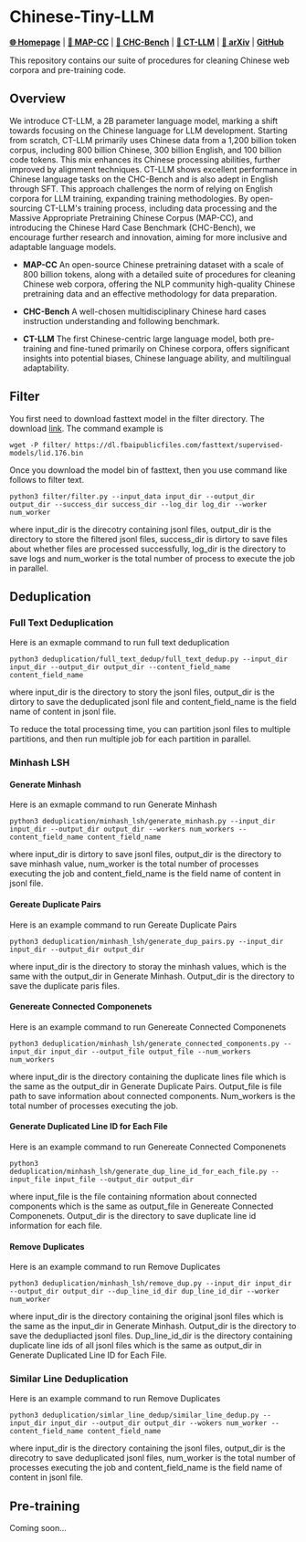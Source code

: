 # Chinese-Tiny-LLM

[**🌐 Homepage**](https://chinese-tiny-llm.github.io) | [**🤗 MAP-CC**](https://huggingface.co/datasets/m-a-p/MAP-CC) | [**🤗 CHC-Bench**](https://huggingface.co/datasets/m-a-p/CHC-Bench) | [**🤗 CT-LLM**](https://huggingface.co/collections/m-a-p/chinese-tiny-llm-660d0133dff6856f94ce0fc6) | [**📖 arXiv**]() | [**GitHub**](https://github.com/Chinese-Tiny-LLM/Chinese-Tiny-LLM)

This repository contains our suite of procedures for cleaning Chinese web corpora and pre-training code.

## Overview

We introduce CT-LLM, a 2B parameter language model, marking a shift towards focusing on the Chinese language for LLM development. Starting from scratch, CT-LLM primarily uses Chinese data from a 1,200 billion token corpus, including 800 billion Chinese, 300 billion English, and 100 billion code tokens. This mix enhances its Chinese processing abilities, further improved by alignment techniques. CT-LLM shows excellent performance in Chinese language tasks on the CHC-Bench and is also adept in English through SFT. This approach challenges the norm of relying on English corpora for LLM training, expanding training methodologies. By open-sourcing CT-LLM's training process, including data processing and the Massive Appropriate Pretraining Chinese Corpus (MAP-CC), and introducing the Chinese Hard Case Benchmark (CHC-Bench), we encourage further research and innovation, aiming for more inclusive and adaptable language models.

- **MAP-CC** An open-source Chinese pretraining dataset with a scale of 800 billion tokens, along with a detailed suite of procedures for cleaning Chinese web corpora, offering the NLP community high-quality Chinese pretraining data and an effective methodology for data preparation. 

- **CHC-Bench** A well-chosen multidisciplinary Chinese hard cases instruction understanding and following benchmark. 

- **CT-LLM** The first Chinese-centric large language model, both pre-training and fine-tuned primarily on Chinese corpora, offers significant insights into potential biases, Chinese language ability, and multilingual adaptability.

## Filter
You first need to download fasttext model in the filter directory. The download [link](https://dl.fbaipublicfiles.com/fasttext/supervised-models/lid.176.bin). The command example is 
```
wget -P filter/ https://dl.fbaipublicfiles.com/fasttext/supervised-models/lid.176.bin
```

Once you download the model bin of fasttext, then you use command like follows to filter text.
```
python3 filter/filter.py --input_data input_dir --output_dir output_dir --success_dir success_dir --log_dir log_dir --worker num_worker
```
where input_dir is the direcotry containing jsonl files, output_dir is the directory to store the filtered jsonl files, success_dir is dirtory to save files about whether files are processed successfully, log_dir is the directory to save logs and num_worker is the total number of process to execute the job in parallel. 

## Deduplication

### Full Text Deduplication

Here is an exmaple command to run full text deduplication
```
python3 deduplication/full_text_dedup/full_text_dedup.py --input_dir input_dir --output_dir output_dir --content_field_name content_field_name
```
where input_dir is the directory to story the jsonl files, output_dir is the dirtory to save the deduplicated jsonl file and content_field_name is the field name of content in jsonl file.

To reduce the total processing time, you can partition jsonl files to multiple partitions, and then run multiple job for each partition in parallel.


### Minhash LSH
#### Generate Minhash
Here is an exmaple command to run Generate Minhash
```
python3 deduplication/minhash_lsh/generate_minhash.py --input_dir input_dir --output_dir output_dir --workers num_workers --content_field_name content_field_name
```
where input_dir is dirtory to save jsonl files, output_dir is the directory to save minhash value, num_worker is  the total number of processes executing the job and content_field_name is the field name of content in jsonl file.

#### Gereate Duplicate Pairs
Here is an example command to run  Gereate Duplicate Pairs
```
python3 deduplication/minhash_lsh/generate_dup_pairs.py --input_dir input_dir --output_dir output_dir 
```
where input_dir is the directory to storay the minhash values, which is the same with the output_dir in Generate Minhash. Output_dir is the directory to save the duplicate paris files.

#### Genereate Connected Componenets
Here is an example command to run Genereate Connected Componenets
```
python3 deduplication/minhash_lsh/generate_connected_components.py --input_dir input_dir --output_file output_file --num_workers num_workers
```
where input_dir is the directory containing the duplicate lines file which is the same as the output_dir in Generate Duplicate Pairs. Output_file is file path to save information about connected components. Num_workers is the total number of processes executing the job.

#### Generate Duplicated Line ID for Each File
Here is an example command to run Genereate Connected Componenets
```
python3 deduplication/minhash_lsh/generate_dup_line_id_for_each_file.py --input_file input_file --output_dir output_dir
```
where input_file is the file containing nformation about connected components which is the same as output_file in Genereate Connected Componenets. Output_dir is the directory to save duplicate line id information for each file.

#### Remove Duplicates
Here is an example command to run Remove Duplicates
```
python3 deduplication/minhash_lsh/remove_dup.py --input_dir input_dir --output_dir output_dir --dup_line_id_dir dup_line_id_dir --worker num_worker
```
where input_dir is the directory containing the original jsonl files which is the same as the input_dir in Generate Minhash. Output_dir is the directory to save the dedupliacted jsonl files. Dup_line_id_dir is the directory containing duplicate line ids of all jsonl files which is the same as output_dir in Generate Duplicated Line ID for Each File.

### Similar Line Deduplication
Here is an example command to run Remove Duplicates
```
python3 deduplication/simlar_line_dedup/similar_line_dedup.py --input_dir input_dir --output_dir output_dir --wokers num_worker --content_field_name content_field_name
```
where input_dir is the directory containing the jsonl files, output_dir is the direcotry to save deduplicated jsonl files, num_worker is the total number of processes executing the job and content_field_name is the field name of content in jsonl file. 


## Pre-training

Coming soon...


